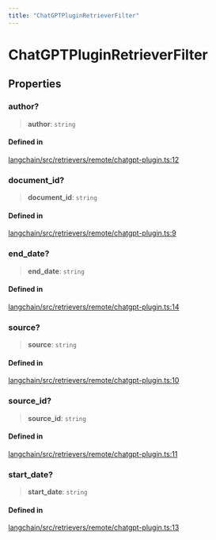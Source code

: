 ```yaml
---
title: "ChatGPTPluginRetrieverFilter"
---
```


# ChatGPTPluginRetrieverFilter

## Properties

### author?

> **author**: `string`

#### Defined in

[langchain/src/retrievers/remote/chatgpt-plugin.ts:12](https://github.com/hwchase17/langchainjs/blob/ddf2996/langchain/src/retrievers/remote/chatgpt-plugin.ts#L12)

### document_id?

> **document_id**: `string`

#### Defined in

[langchain/src/retrievers/remote/chatgpt-plugin.ts:9](https://github.com/hwchase17/langchainjs/blob/ddf2996/langchain/src/retrievers/remote/chatgpt-plugin.ts#L9)

### end_date?

> **end_date**: `string`

#### Defined in

[langchain/src/retrievers/remote/chatgpt-plugin.ts:14](https://github.com/hwchase17/langchainjs/blob/ddf2996/langchain/src/retrievers/remote/chatgpt-plugin.ts#L14)

### source?

> **source**: `string`

#### Defined in

[langchain/src/retrievers/remote/chatgpt-plugin.ts:10](https://github.com/hwchase17/langchainjs/blob/ddf2996/langchain/src/retrievers/remote/chatgpt-plugin.ts#L10)

### source_id?

> **source_id**: `string`

#### Defined in

[langchain/src/retrievers/remote/chatgpt-plugin.ts:11](https://github.com/hwchase17/langchainjs/blob/ddf2996/langchain/src/retrievers/remote/chatgpt-plugin.ts#L11)

### start_date?

> **start_date**: `string`

#### Defined in

[langchain/src/retrievers/remote/chatgpt-plugin.ts:13](https://github.com/hwchase17/langchainjs/blob/ddf2996/langchain/src/retrievers/remote/chatgpt-plugin.ts#L13)

